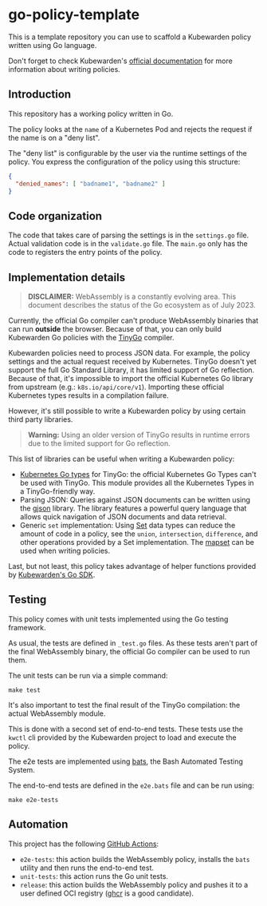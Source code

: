 # go-policy-template

This is a template repository you can use to scaffold a Kubewarden policy written using Go language.

Don't forget to check Kubewarden's
[official documentation](https://docs.kubewarden.io)
for more information about writing policies.

## Introduction

This repository has a working policy written in Go.

The policy looks at the `name` of a Kubernetes Pod and rejects the request if the name is on a "deny list".

The "deny list" is configurable by the user via the runtime settings of the policy.
You express the configuration of the policy using this structure:

```json
{
  "denied_names": [ "badname1", "badname2" ]
}
```

## Code organization

The code that takes care of parsing the settings is in the `settings.go` file.
Actual validation code is in the `validate.go` file.
The `main.go` only has the code to registers the entry points of the policy.

## Implementation details

> **DISCLAIMER:** WebAssembly is a constantly evolving area.
> This document describes the status of the Go ecosystem as of July 2023.

Currently, the official Go compiler can't produce WebAssembly binaries that can run **outside** the browser.
Because of that, you can only build Kubewarden Go policies with the [TinyGo](https://tinygo.org/) compiler.

Kubewarden policies need to process JSON data.
For example, the policy settings and the actual request received by Kubernetes.
TinyGo doesn't yet support the full Go Standard Library,
it has limited support of Go reflection.
Because of that, it's impossible to import the official Kubernetes Go library from upstream (e.g.: `k8s.io/api/core/v1`).
Importing these official Kubernetes types results in a compilation failure.

However, it's still possible to write a Kubewarden policy by using certain third party libraries.

> **Warning:**
> Using an older version of TinyGo results in runtime errors due to the limited support for Go reflection.

This list of libraries can be useful when writing a Kubewarden policy:

- [Kubernetes Go types](https://github.com/kubewarden/k8s-objects) for TinyGo:
the official Kubernetes Go Types can't be used with TinyGo.
This module provides all the Kubernetes Types in a TinyGo-friendly way.
- Parsing JSON: Queries against JSON documents can be written using the
[gjson](https://github.com/tidwall/gjson) library.
The library features a powerful query language that allows quick navigation of JSON documents and data retrieval.
- Generic `set` implementation: Using [Set](https://en.wikipedia.org/wiki/Set_(abstract_data_type)) data types can reduce the amount of code in a policy,
see the `union`, `intersection`, `difference`, and other operations provided by a Set implementation.
The [mapset](https://github.com/deckarep/golang-set) can be used when writing policies.

Last, but not least, this policy takes advantage of helper functions provided by
[Kubewarden's Go SDK](https://github.com/kubewarden/policy-sdk-go).

## Testing

This policy comes with unit tests implemented using the Go testing
framework.

As usual, the tests are defined in `_test.go` files.
As these tests aren't part of the final WebAssembly binary, the official Go compiler can be used to run them.

The unit tests can be run via a simple command:

```console
make test
```

It's also important to test the final result of the TinyGo compilation:
the actual WebAssembly module.

This is done with a second set of end-to-end tests.
These tests use the `kwctl` cli provided by the Kubewarden project to load and execute the policy.

The e2e tests are implemented using
[bats](https://github.com/bats-core/bats-core),
the Bash Automated Testing System.

The end-to-end tests are defined in the `e2e.bats` file and can be run using:

```console
make e2e-tests
```

## Automation

This project has the following [GitHub Actions](https://docs.github.com/en/actions):

- `e2e-tests`: this action builds the WebAssembly policy,
installs the `bats` utility and then runs the end-to-end test.
- `unit-tests`: this action runs the Go unit tests.
- `release`: this action builds the WebAssembly policy and pushes it to a user defined OCI registry
([ghcr](https://ghcr.io) is a good candidate).



